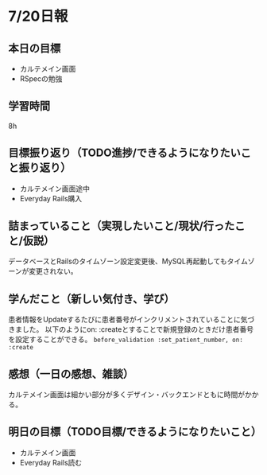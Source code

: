 # 7/20日報
## 本日の目標
- カルテメイン画面
- RSpecの勉強
## 学習時間
8h
## 目標振り返り（TODO進捗/できるようになりたいこと振り返り）
- カルテメイン画面途中
- Everyday Rails購入
## 詰まっていること（実現したいこと/現状/行ったこと/仮説）
データベースとRailsのタイムゾーン設定変更後、MySQL再起動してもタイムゾーンが変更されない。
## 学んだこと（新しい気付き、学び）
患者情報をUpdateするたびに患者番号がインクリメントされていることに気づきました。
以下のようにon: :createとすることで新規登録のときだけ患者番号を設定することができる。
`before_validation :set_patient_number, on: :create`
## 感想（一日の感想、雑談）
カルテメイン画面は細かい部分が多くデザイン・バックエンドともに時間がかかる。
## 明日の目標（TODO目標/できるようになりたいこと）
- カルテメイン画面
- Everyday Rails読む
